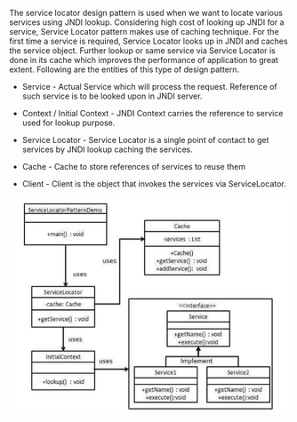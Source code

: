 
The service locator design pattern is used when we want to locate various services using JNDI lookup. Considering high cost of looking up JNDI for a service, Service Locator pattern makes use of caching technique. For the first time a service is required, Service Locator looks up in JNDI and caches the service object. Further lookup or same service via Service Locator is done in its cache which improves the performance of application to great extent. Following are the entities of this type of design pattern.

- Service - Actual Service which will process the request. Reference of such service is to be looked upon in JNDI server.

- Context / Initial Context - JNDI Context carries the reference to service used for lookup purpose.

- Service Locator - Service Locator is a single point of contact to get services by JNDI lookup caching the services.

- Cache - Cache to store references of services to reuse them

- Client - Client is the object that invokes the services via ServiceLocator.

![alt text](solution.png)

